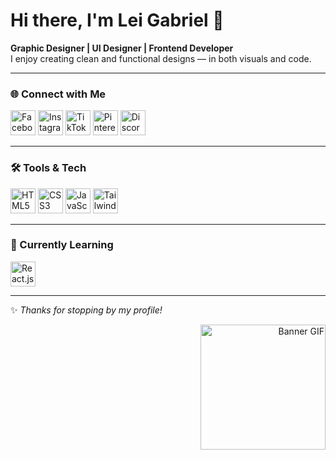 # Hi there, I'm Lei Gabriel 👋

**Graphic Designer | UI Designer | Frontend Developer**  
I enjoy creating clean and functional designs — in both visuals and code.  

---

### 🌐 Connect with Me
<p align="left">
  <a href="https://facebook.com/malibiranlei" target="_blank"><img src="https://cdn-icons-png.flaticon.com/128/5968/5968764.png" width="40" title="Facebook"/></a>
  <a href="https://instagram.com/leigxbriel" target="_blank"><img src="https://cdn-icons-png.flaticon.com/128/3955/3955024.png" width="40" title="Instagram"/></a>
  <a href="https://tiktok.com/lei.js" target="_blank"><img src="https://cdn-icons-png.flaticon.com/128/4782/4782345.png" width="40" title="TikTok"/></a>
  <a href="https://pinterest.com/leigabriel" target="_blank"><img src="https://cdn-icons-png.flaticon.com/128/5968/5968795.png" width="40" title="Pinterest"/></a>
  <a href="https://discord.com/加布里埃尔/" target="_blank"><img src="https://cdn-icons-png.flaticon.com/128/5968/5968756.png" width="40" title="Discord"/></a>
</p>

---

### 🛠️ Tools & Tech
<p align="left">
  <img src="https://cdn-icons-png.flaticon.com/128/174/174854.png" width="40" title="HTML5"/>
  <img src="https://cdn-icons-png.flaticon.com/128/732/732190.png" width="40" title="CSS3"/>
  <img src="https://cdn-icons-png.flaticon.com/128/5968/5968292.png" width="40" title="JavaScript"/>
  <img src="https://img.icons8.com/?size=96&id=4PiNHtUJVbLs&format=png" width="40" title="Tailwind CSS"/>
</p>

---

### 📖 Currently Learning
<p align="left">
  <img src="https://cdn-icons-png.flaticon.com/128/1126/1126012.png" width="40" title="React.js"/>
</p>

---

✨ *Thanks for stopping by my profile!*  

<p align="right">
  <img src="https://i.pinimg.com/originals/c7/8f/6f/c78f6f101e903249c6015710fbc73a6a.gif" width="200" height="200" alt="Banner GIF"/>
</p>
